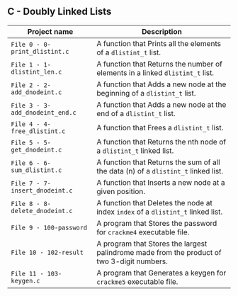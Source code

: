 ## C - Doubly Linked Lists

| Project name | Description |
| ------------ | ----------- |
| `File 0 - 0-print_dlistint.c` | A function that Prints all the elements of a `dlistint_t` list. |
| `File 1 - 1-dlistint_len.c` | A function that Returns the number of elements in a linked `dlistint_t` list. |
| `File 2 - 2-add_dnodeint.c` | A function that Adds a new node at the beginning of a `dlistint_t` list. |
| `File 3 - 3-add_dnodeint_end.c` | A function that Adds a new node at the end of a `dlistint_t` list. |
| `File 4 - 4-free_dlistint.c` | A function that Frees a `dlistint_t` list. |
| `File 5 - 5-get_dnodeint.c` | A function that Returns the nth node of a `dlistint_t` linked list. |
| `File 6 - 6-sum_dlistint.c` | A function that Returns the sum of all the data (n) of a `dlistint_t` linked list. |
| `File 7 - 7-insert_dnodeint.c` | A function that Inserts a new node at a given position. |
| `File 8 - 8-delete_dnodeint.c` | A function that Deletes the node at index `index` of a `dlistint_t` linked list. |
| `File 9 - 100-password` | A program that Stores the password for `crackme4` executable file. |
| `File 10 - 102-result` | A program that Stores the largest palindrome made from the product of two 3-digit numbers. |
| `File 11 - 103-keygen.c` | A program that Generates a keygen for `crackme5` executable file. |
